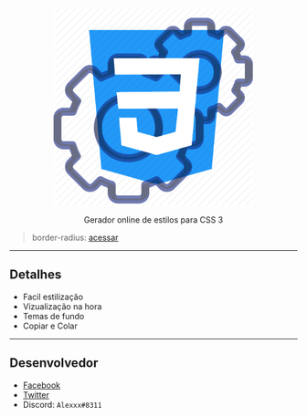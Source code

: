 <p align="center">
  <img align="center" width="350" src="https://github.com/AlexDjon/geradores-css/blob/master/files/img/favicon.png?raw=true">
</p>

<p align="center">
  Gerador online de estilos para CSS 3
</p>
<blockquote> border-radius: <a href="https://welcometoalex.space/geradores-css/border-radius"> acessar </a> </blockquote>

<hr>

## Detalhes
- Facil estilização
- Vizualização na hora
- Temas de fundo
- Copiar e Colar

<hr>

## Desenvolvedor
- [Facebook](https://www.facebook.com/alex.djonata.52)
- [Twitter](https://twitter.com/AlexDjonata)
- Discord: `Alexxx#8311`
